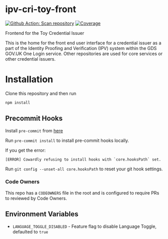 # ipv-cri-toy-front

[![Github Action: Scan repository](https://github.com/govuk-one-login/ipv-cri-toy-front/actions/workflows/scan-repo.yml/badge.svg?branch=main)](https://github.com/govuk-one-login/ipv-cri-toy-front/actions/workflows/scan-repo.yml?query=branch%3Amain)
[![Coverage](https://sonarcloud.io/api/project_badges/measure?project=ipv-cri-toy-front&metric=coverage)](https://sonarcloud.io/summary/overall?id=ipv-cri-toy-front)

Frontend for the Toy Credential Issuer

This is the home for the front end user interface for a credential issuer as a part of the Identity Proofing and Verification (IPV) system within the GDS GOV.UK One Login service. Other repositories are used for core services or other credential issuers.

# Installation

Clone this repository and then run

```bash
npm install
```

## Precommit Hooks

Install `pre-commit` from [here](https://pre-commit.com/)

Run `pre-commit install` to install pre-commit hooks locally.

If you get the error:

```
[ERROR] Cowardly refusing to install hooks with `core.hooksPath` set.
```

Run `git config --unset-all core.hooksPath` to reset your git hook settings.

### Code Owners

This repo has a `CODEOWNERS` file in the root and is configured to require PRs to reviewed by Code Owners.

## Environment Variables

- `LANGUAGE_TOGGLE_DISABLED` - Feature flag to disable Language Toggle, defaulted to `true`
